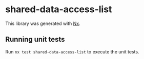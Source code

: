 # shared-data-access-list

This library was generated with [Nx](https://nx.dev).

## Running unit tests

Run `nx test shared-data-access-list` to execute the unit tests.
